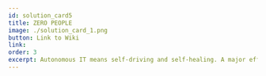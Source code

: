 ```yaml
---
id: solution_card5
title: ZERO PEOPLE
image: ./solution_card_1.png
button: Link to Wiki
link: 
order: 3
excerpt: Autonomous IT means self-driving and self-healing. A major efficiency gain comes from removing the human requirement for deploying and operating IT infrastructure and services. Instead, a Smart Contract for IT autonomously handles all the required actions on the ThreeFold Grid. Zero people means no opportunities for human error or malicious intent.
---
```

